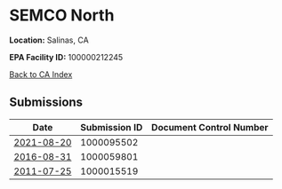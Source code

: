 # SEMCO North

**Location:** Salinas, CA

**EPA Facility ID:** 100000212245

[Back to CA Index](../../index.md)

## Submissions

| Date | Submission ID | Document Control Number |
|------|--------------|-------------------------|
| [2021-08-20](submissions/1000095502.md) | 1000095502 |  |
| [2016-08-31](submissions/1000059801.md) | 1000059801 |  |
| [2011-07-25](submissions/1000015519.md) | 1000015519 |  |
